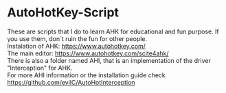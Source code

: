 # AutoHotKey-Script
These are scripts that I do to learn AHK for educational and fun purpose. If you use them, don´t ruin the fun for other people. <br>
Instalation of AHK: https://www.autohotkey.com/ <br>
The main editor: https://www.autohotkey.com/scite4ahk/ <br>
There is also a folder named AHI, that is an implementation of the driver "Interception" for AHK. <br>
For more AHI information or the installation guide check https://github.com/evilC/AutoHotInterception<br>
